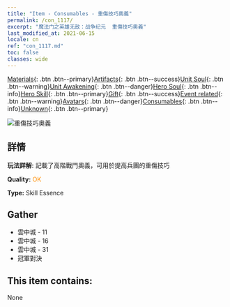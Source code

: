 ```yaml
---
title: "Item - Consumables - 重傷技巧奧義"
permalink: /con_1117/
excerpt: "魔法门之英雄无敌：战争纪元  重傷技巧奧義"
last_modified_at: 2021-06-15
locale: cn
ref: "con_1117.md"
toc: false
classes: wide
---
```

 [Materials](/ItemsCN/){: .btn .btn--primary}[Artifacts](/ItemsCN/Artifacts/){: .btn .btn--success}[Unit Soul](/ItemsCN/UnitSoul/){: .btn .btn--warning}[Unit Awakening](/ItemsCN/UnitAwakening/){: .btn .btn--danger}[Hero Soul](/ItemsCN/HeroSoul/){: .btn .btn--info}[Hero Skill](/ItemsCN/HeroSkill/){: .btn .btn--primary}[Gift](/ItemsCN/Gift/){: .btn .btn--success}[Event related](/ItemsCN/Events/){: .btn .btn--warning}[Avatars](/ItemsCN/Avatars/){: .btn .btn--danger}[Consumables](/ItemsCN/Consumables/){: .btn .btn--info}[Unknown](/ItemsCN/Unknown/){: .btn .btn--primary}

 ![重傷技巧奧義](/images/t/i_7008.png)

## 詳情
 **玩法詳解:** 記載了高階戰鬥奧義，可用於提高兵團的重傷技巧

 **Quality:** <span style="color: #FF8C00">OK</span>

 **Type:** Skill Essence

## Gather

*    雲中城 - 11 
*    雲中城 - 16 
*    雲中城 - 31 
*    冠軍對決 

## This item contains:

  None

